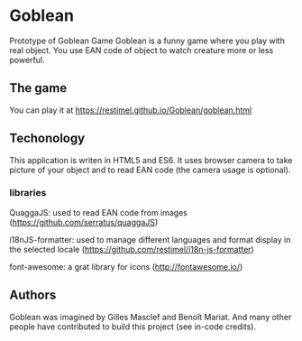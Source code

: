 # Goblean

Prototype of Goblean Game
Goblean is a funny game where you play with real object. You use EAN code of object to watch creature more or less powerful.


## The game

You can play it at
https://restimel.github.io/Goblean/goblean.html

## Techonology

This application is writen in HTML5 and ES6.
It uses browser camera to take picture of your object and to read EAN code (the camera usage is optional).

### libraries

QuaggaJS: used to read EAN code from images (https://github.com/serratus/quaggaJS)

i18nJS-formatter: used to manage different languages and format display in the selected locale (https://github.com/restimel/i18n-js-formatter)

font-awesome: a grat library for icons (http://fontawesome.io/)

## Authors

Goblean was imagined by Gilles Masclef and Benoît Mariat. And many other people have contributed to build this project (see in-code credits).
